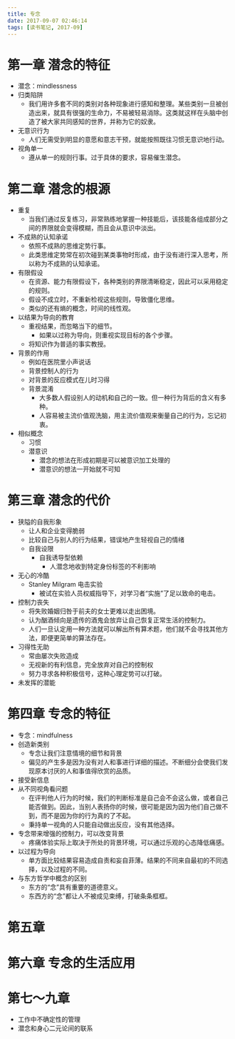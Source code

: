 ```yaml
---
title: 专念
date: 2017-09-07 02:46:14
tags: [读书笔记, 2017-09]
---
```


# 第一章 潜念的特征
  - 潜念：mindlessness
  - 归类陷阱
    - 我们用许多套不同的类别对各种现象进行感知和整理。某些类别一旦被创造出来，就具有很强的生命力，不易被轻易消除。这类就这样在头脑中创造了被大家共同感知的世界，并称为它的奴隶。
  - 无意识行为
    - 人们无需受到明显的意愿和意志干预，就能按照既往习惯无意识地行动。
  - 视角单一
    - 遵从单一的规则行事。过于具体的要求，容易催生潜念。

# 第二章 潜念的根源
  - 重复
    - 当我们通过反复练习，非常熟练地掌握一种技能后，该技能各组成部分之间的界限就会变得模糊，而且会从意识中淡出。
  - 不成熟的认知承诺
    - 依照不成熟的思维定势行事。
    - 此类思维定势常在初次碰到某类事物时形成，由于没有进行深入思考，所以称为不成熟的认知承诺。
  - 有限假设
    - 在资源、能力有限假设下，各种类别的界限清晰稳定，因此可以采用稳定的规则。
    - 假设不成立时，不重新检视这些规则，导致僵化思维。
    - 类似的还有熵的概念，时间的线性观。
  - 以结果为导向的教育
    - 重视结果，而忽略当下的细节。
      - 如果以过称为导向，则重视实现目标的各个步骤。
    - 将知识作为普适的事实教授。
  - 背景的作用
    - 例如在医院里小声说话
    - 背景控制人的行为
    - 对背景的反应模式在儿时习得
    - 背景混淆
      - 大多数人假设别人的动机和自己的一致。但一种行为背后的含义有多种。
      - 人容易被主流价值观洗脑，用主流价值观来衡量自己的行为，忘记初衷。
  - 相似概念
    - 习惯
    - 潜意识
      - 潜念的想法在形成初期是可以被意识加工处理的
      - 潜意识的想法一开始就不可知

# 第三章 潜念的代价
  - 狭隘的自我形象
    - 让人和企业变得脆弱
    - 比较自己与别人的行为结果，错误地产生轻视自己的情绪
    - 自我设限
      - 自我诱导型依赖
        - 人潜念地收到特定身份标签的不利影响
  - 无心的冷酷
    - Stanley Milgram 电击实验
      - 被试在实验人员权威指导下，对学习者“实施”了足以致命的电击。
  - 控制力丧失
    - 将失败婚姻归咎于前夫的女士更难以走出困境。
    - 认为酗酒倾向是遗传的酒鬼会放弃让自己恢复正常生活的控制力。
    - 人们一旦认定用一种方法就可以解出所有算术题，他们就不会寻找其他方法，即便更简单的算法存在。
  - 习得性无助
    - 常由屡次失败造成
    - 无视新的有利信息，完全放弃对自己的控制权
    - 努力寻求各种积极信号，这种心理定势可以打破。
  - 未发挥的潜能

# 第四章 专念的特征
  - 专念：mindfulness
  - 创造新类别
    - 专念让我们注意情境的细节和背景
    - 偏见的产生多是因为没有对人和事进行详细的描述。不断细分会使我们发现原本讨厌的人和事值得欣赏的品质。
  - 接受新信息
  - 从不同视角看问题
    - 在评判他人行为的时候，我们的判断标准是自己会不会这么做，或者自己能否做到。因此，当别人表扬你的时候，很可能是因为因为他们自己做不到，而不是因为你的行为真的了不起。
    - 秉持单一视角的人只能自动做出反应，没有其他选择。
  - 专念带来增强的控制力，可以改变背景
    - 疼痛体验实际上取决于所处的背景环境，可以通过乐观的心态降低痛感。
  - 以过程为导向
    - 单方面比较结果容易造成自责和妄自菲薄。结果的不同来自最初的不同选择，以及过程的不同。
  - 与东方哲学中概念的区别
    - 东方的“念”具有重要的道德意义。
    - 东西方的“念”都让人不被成见束缚，打破条条框框。

# 第五章 

# 第六章 专念的生活应用

# 第七～九章
  - 工作中不确定性的管理
  - 潜念和身心二元论间的联系
